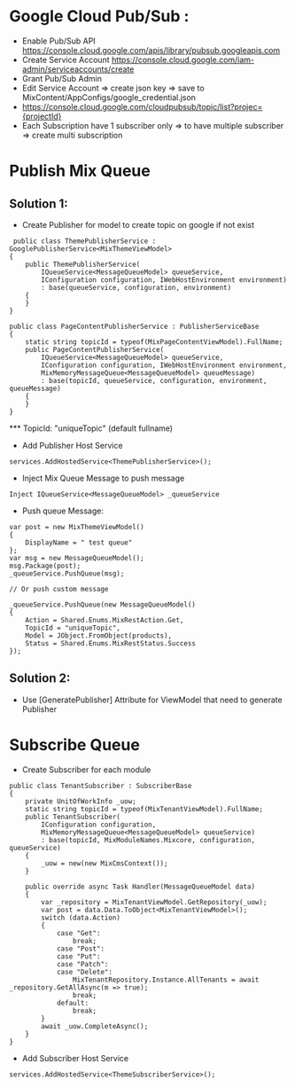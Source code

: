 # Google Cloud Pub/Sub :

- Enable Pub/Sub API https://console.cloud.google.com/apis/library/pubsub.googleapis.com
- Create Service Account https://console.cloud.google.com/iam-admin/serviceaccounts/create
- Grant Pub/Sub Admin
- Edit Service Account => create json key => save to MixContent/AppConfigs/google_credential.json
- https://console.cloud.google.com/cloudpubsub/topic/list?projec={projectId}
- Each Subscription have 1 subscriber only => to have multiple subscriber => create multi subscription

# Publish Mix Queue
## Solution 1:
- Create Publisher for model to create topic on google if not exist
```
 public class ThemePublisherService : GooglePublisherService<MixThemeViewModel>
{
    public ThemePublisherService(
        IQueueService<MessageQueueModel> queueService, 
        IConfiguration configuration, IWebHostEnvironment environment) 
        : base(queueService, configuration, environment)
    {
    }
}
```

```
public class PageContentPublisherService : PublisherServiceBase
{
    static string topicId = typeof(MixPageContentViewModel).FullName;
    public PageContentPublisherService(
        IQueueService<MessageQueueModel> queueService, 
        IConfiguration configuration, IWebHostEnvironment environment,
        MixMemoryMessageQueue<MessageQueueModel> queueMessage) 
        : base(topicId, queueService, configuration, environment, queueMessage)
    {
    }
}

```
*** TopicId: "uniqueTopic" (default fullname)

- Add Publisher Host Service
```
services.AddHostedService<ThemePublisherService>();
```
- Inject Mix Queue Message to push message
```
Inject IQueueService<MessageQueueModel> _queueService
```
- Push queue Message:
```
var post = new MixThemeViewModel()
{
    DisplayName = " test queue"
};
var msg = new MessageQueueModel();
msg.Package(post);
_queueService.PushQueue(msg);

// Or push custom message

_queueService.PushQueue(new MessageQueueModel()
{
    Action = Shared.Enums.MixRestAction.Get,
    TopicId = "uniqueTopic",
    Model = JObject.FromObject(products),
    Status = Shared.Enums.MixRestStatus.Success
});
```
## Solution 2:
- Use [GeneratePublisher] Attribute for ViewModel that need to generate Publisher

# Subscribe Queue
- Create Subscriber for each module
```
public class TenantSubscriber : SubscriberBase
{
    private UnitOfWorkInfo _uow;
    static string topicId = typeof(MixTenantViewModel).FullName;
    public TenantSubscriber(
        IConfiguration configuration,
        MixMemoryMessageQueue<MessageQueueModel> queueService) 
        : base(topicId, MixModuleNames.Mixcore, configuration, queueService)
    {
        _uow = new(new MixCmsContext());
    }

    public override async Task Handler(MessageQueueModel data)
    {
        var _repository = MixTenantViewModel.GetRepository(_uow);
        var post = data.Data.ToObject<MixTenantViewModel>();
        switch (data.Action)
        {
            case "Get":
                break;
            case "Post":
            case "Put":
            case "Patch":
            case "Delete":
                MixTenantRepository.Instance.AllTenants = await _repository.GetAllAsync(m => true);
                break;
            default:
                break;
        }
        await _uow.CompleteAsync();
    }
}
```
- Add Subscriber Host Service
```
services.AddHostedService<ThemeSubscriberService>();
```
